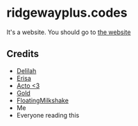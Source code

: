 # ridgewayplus.codes 
It's a website. You should go to [the website](https://teamrainbow.xyz)
## Credits
- [Delilah](https://github.com/RidgewayPlus)
- [Erisa](https://github.com/Erisa/)
- [Acto <3](https://github.com/cleverActon0126)
- [Gold](https://github.com/goldsolitude)
- [FloatingMilkshake](https://github.com/floatingmilkshake)
- Me
- Everyone reading this

